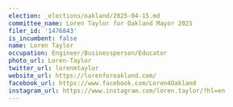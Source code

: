 ```yaml
---
election: _elections/oakland/2025-04-15.md
committee_name: Loren Taylor for Oakland Mayor 2025
filer_id: '1476843'
is_incumbent: false
name: Loren Taylor
occupation: Engineer/Businessperson/Educator
photo_url: Loren-Taylor
twitter_url: lorenmtaylor
website_url: https://lorenforoakland.com/
facebook_url: https://www.facebook.com/Loren4Oakland
instagram_url: https://www.instagram.com/loren.taylor/?hl=en
---
```

